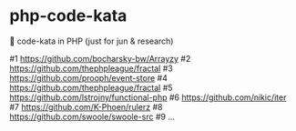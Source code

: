 # php-code-kata
🍿 code-kata in PHP (just for jun &amp; research)

#1 https://github.com/bocharsky-bw/Arrayzy
#2 https://github.com/thephpleague/fractal 
#3 https://github.com/prooph/event-store
#4 https://github.com/thephpleague/fractal
#5 https://github.com/lstrojny/functional-php
#6 https://github.com/nikic/iter
#7 https://github.com/K-Phoen/rulerz
#8 https://github.com/swoole/swoole-src
#9 ...
